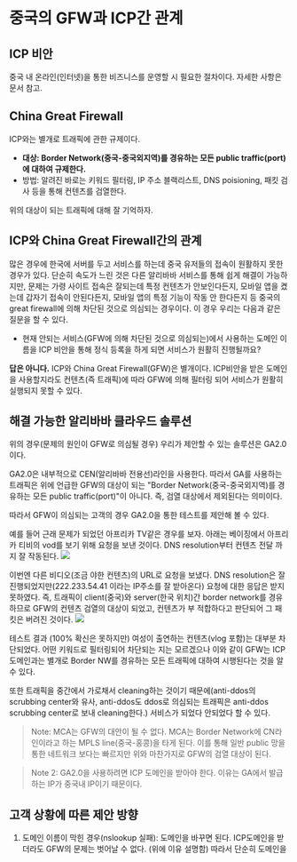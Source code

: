 # 중국의 GFW과 ICP간 관계

## ICP 비안
중국 내 온라인(인터넷)을 통한 비즈니스를 운영할 시 필요한 절차이다. 자세한 사항은 문서 참고. 

## China Great Firewall
ICP와는 별개로 트래픽에 관한 규제이다. 
- **대상: Border Network(중국-중국외지역)를 경유하는 모든 public traffic(port)에 대하여 규제한다.**
- 방법: 알려진 바로는 키워드 필터링, IP 주소 블랙리스트, DNS poisioning, 패킷 검사 등을 통해 컨텐츠를 검열한다. 

위의 대상이 되는 트래픽에 대해 잘 기억하자.
## ICP와 China Great Firewall간의 관계
많은 경우에 한국에 서버를 두고 서비스를 하는데 중국 유저들의 접속이 원활하지 못한 경우가 있다. 단순히 속도가 느린 것은 다른 알리바바 서비스를 통해 쉽게 해결이 가능하지만, 문제는 가령 사이트 접속은 잘되는데 특정 컨텐츠가 안보인다든지, 모바일 앱을 켰는데 갑자기 접속이 안된다든지, 모바일 앱의 특정 기능이 작동 안 한다든지 등 중국의 great firewall에 의해 차단된 것으로 의심되는 경우이다. 이 경우 우리는 다음과 같은 질문을 할 수 있다.

- 현재 안되는 서비스(GFW에 의해 차단된 것으로 의심되는)에서 사용하는 도메인 이름을 ICP 비안을 통해 정식 등록을 하게 되면 서비스가 원활히 진행될까요?

**답은 아니다.**
 ICP와 China Great Firewall(GFW)은 별개이다. ICP비안을 받은 도메인을 사용할지라도 컨텐츠(즉 트래픽)에 따라 GFW에 의해 필터링 되어 서비스가 원활히 실행되지 못할 수 있다. 

## 해결 가능한 알리바바 클라우드 솔루션
위의 경우(문제의 원인이 GFW로 의심될 경우) 우리가 제안할 수 있는 솔루션은 GA2.0이다. 

GA2.0은 내부적으로 CEN(알리바바 전용선)라인을 사용한다. 따라서 GA를 사용하는 트래픽은 위에 언급한 GFW의 대상이 되는 "Border Network(중국-중국외지역)를 경유하는 모든 public traffic(port)"이 아니다. 즉, 검열 대상에서 제외된다는 의미이다. 

따라서 GFW이 의심되는 고객의 경우 GA2.0을 통한 테스트를 제안해 볼 수 있다.

예를 들어 근래 문제가 되었던 아프리카 TV같은 경우를 보자.
아래는 베이징에서 아프리카 티비의 vod를 보기 위해 요청을 보낸 것이다. DNS resolution부터 컨텐츠 전달 까지 잘 작동된다. 
![](https://github.com/rnlduaeo/alibaba/blob/master/Screen%20Shot%202020-01-28%20at%203.59.29%20PM.png?raw=true)

이번엔 다른 비디오(조금 야한 컨텐츠)의 URL로 요청을 보냈다. DNS resolution은 잘 진행되었지만(222.233.54.41 이라는 IP주소를 잘 받아온다) 요청에 대한 응답은 받지 못하였다. 즉, 트래픽이 client(중국)와 server(한국 위치)간 border network를 경유하므로 GFW의 컨텐츠 검열의 대상이 되었고, 컨텐츠가 부 적합하다고 판단되어 그 패킷은 버려진 것이다. 
![](https://github.com/rnlduaeo/alibaba/blob/master/Screen%20Shot%202020-01-28%20at%203.59.00%20PM.png?raw=true)

테스트 결과 (100% 확신은 못하지만) 여성이 출연하는 컨텐츠(vlog 포함)는 대부분 차단되었다. 어떤 키워드로 필터링되어 차단되는 지는 모르겠으나 이와 같이 GFW는 ICP 도메인과는 별개로 Border NW를 경유하는 모든 트래픽에 대하여 시행된다는 것을 알 수 있다.

또한 트래픽을 중간에서 가로채서 cleaning하는 것이기 때문에(anti-ddos의 scrubbing center와 유사, anti-ddos도 ddos로 의심되는 트래픽은 anti-ddos scrubbing center로 보내 cleaning한다.) 서비스가 되었다 안되었다 할 수 있다. 

> Note: MCA는 GFW의 대안이 될 수 없다. MCA는 Border Network에 CN라인이라고 하는 MPLS line(중국-홍콩)을 타게 된다. 이를 통해 일반 public 망을 통한 네트워크 보다는 빠르지만 위와 마찬가지로 GFW의 검열 대상이 된다. 

> Note 2: GA2.0을 사용하려면 ICP 도메인을 받아야 한다. 이유는 GA에서 발급하는 IP가 중국내 IP이기 때문이다. 

 ## 고객 상황에 따른 제안 방향
 1. 도메인 이름이 막힌 경우(nslookup 실패): 도메인을 바꾸면 된다. ICP도메인을 받더라도 GFW의 문제는 벗어날 수 없다. (위에 이유 설명함) 따라서 단순히 도메인을 

<!--stackedit_data:
eyJoaXN0b3J5IjpbMTU5MTE5OTg2NCwtMTM0Njk5Mjk4NCwxOD
M3MDcyMjc3XX0=
-->